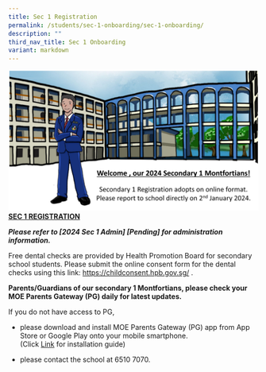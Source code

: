 ```yaml
---
title: Sec 1 Registration
permalink: /students/sec-1-onboarding/sec-1-onboarding/
description: ""
third_nav_title: Sec 1 Onboarding
variant: markdown
---
```

![](/images/2024%20onboarding%20image.jpg)
**<u>SEC 1 REGISTRATION</u>**

***Please refer to&nbsp;[2024 Sec 1 Admin] [Pending]&nbsp;for administration information.***

Free dental checks are provided by Health Promotion Board for secondary school students. Please submit the online consent form for the dental checks using this link:
https://childconsent.hpb.gov.sg/ .

<b>Parents/Guardians of our secondary 1 Montfortians, please check your MOE Parents Gateway (PG) daily for latest updates. </b>

If you do not have access to PG,
* please download and install MOE Parents Gateway (PG) app from App Store or Google Play onto your mobile smartphone.    
(Click [Link](https://www.montfortsec.moe.edu.sg/students/Sec-1-Onboarding/parents-gateway) for installation guide)

* please contact the school at 6510 7070.